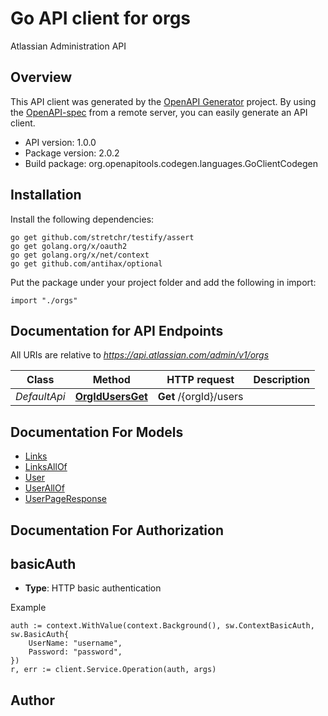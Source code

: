 # Go API client for orgs

Atlassian Administration API

## Overview
This API client was generated by the [OpenAPI Generator](https://openapi-generator.tech) project.  By using the [OpenAPI-spec](https://www.openapis.org/) from a remote server, you can easily generate an API client.

- API version: 1.0.0
- Package version: 2.0.2
- Build package: org.openapitools.codegen.languages.GoClientCodegen

## Installation

Install the following dependencies:

```shell
go get github.com/stretchr/testify/assert
go get golang.org/x/oauth2
go get golang.org/x/net/context
go get github.com/antihax/optional
```

Put the package under your project folder and add the following in import:

```golang
import "./orgs"
```

## Documentation for API Endpoints

All URIs are relative to *https://api.atlassian.com/admin/v1/orgs*

Class | Method | HTTP request | Description
------------ | ------------- | ------------- | -------------
*DefaultApi* | [**OrgIdUsersGet**](docs/DefaultApi.md#orgidusersget) | **Get** /{orgId}/users | 


## Documentation For Models

 - [Links](docs/Links.md)
 - [LinksAllOf](docs/LinksAllOf.md)
 - [User](docs/User.md)
 - [UserAllOf](docs/UserAllOf.md)
 - [UserPageResponse](docs/UserPageResponse.md)


## Documentation For Authorization



## basicAuth

- **Type**: HTTP basic authentication

Example

```golang
auth := context.WithValue(context.Background(), sw.ContextBasicAuth, sw.BasicAuth{
    UserName: "username",
    Password: "password",
})
r, err := client.Service.Operation(auth, args)
```



## Author



